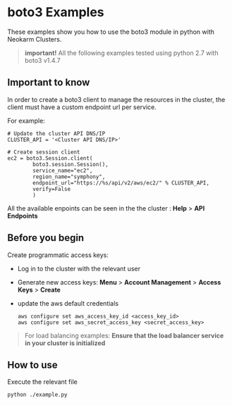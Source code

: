 # boto3 Examples

These examples show you how to use the boto3 module in python with Neokarm Clusters.

> **important!** All the following examples tested using python 2.7 with boto3 v1.4.7

## Important to know

In order to create a boto3 client to manage the resources in the cluster, the client must have a custom endpoint url per service.

For example:

```
# Update the cluster API DNS/IP
CLUSTER_API = '<Cluster API DNS/IP>'

# Create session client
ec2 = boto3.Session.client(
        boto3.session.Session(),
        service_name="ec2",
        region_name="symphony",
        endpoint_url="https://%s/api/v2/aws/ec2/" % CLUSTER_API,
        verify=False
        )
```

All the available enpoints can be seen in the the cluster : **Help** > **API Endpoints**

## Before you begin

Create programmatic access keys:

* Log in to the cluster with the relevant user

* Generate new access keys: **Menu** > **Account Management** > **Access Keys** > **Create**

* update the aws default credentials

    ```
    aws configure set aws_access_key_id <access_key_id>
    aws configure set aws_secret_access_key <secret_access_key>
    ```
> For load balancing examples: **Ensure that the load balancer service in your cluster is initialized**

## How to use

Execute the relevant file
```
python ./example.py
```
